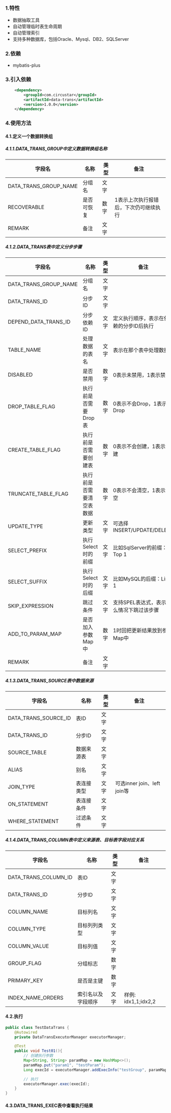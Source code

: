 ### 1.特性
* 数据抽取工具
* 自动管理临时表生命周期
* 自动管理索引
* 支持多种数据库，包括Oracle、Mysql、DB2、SQLServer

### 2.依赖
* mybatis-plus

### 3.引入依赖
```xml
    <dependency>
        <groupId>com.circustar</groupId>
        <artifactId>data-trans</artifactId>
        <version>1.0.0</version>
    </dependency>
```

### 4.使用方法
#### 4.1.定义一个数据转换组
##### 4.1.1.DATA_TRANS_GROUP中定义数据转换组名称
|  字段名   | 名称  | 类型  | 备注  |
|  ----  | ----  | ----  | ----  |
| DATA_TRANS_GROUP_NAME  | 分组名 | 文字 |  |
| RECOVERABLE  | 是否可恢复 | 数字 | 1表示上次执行报错后，下次仍可继续执行 |
| REMARK  | 备注 | 文字 |  |

##### 4.1.2.DATA_TRANS表中定义分步步骤
|  字段名   | 名称  | 类型  | 备注  |
|  ----  | ----  | ----  | ----  |
| DATA_TRANS_GROUP_NAME  | 分组名 | 文字 |  |
| DATA_TRANS_ID  | 分步ID | 文字 |  |
| DEPEND_DATA_TRANS_ID  | 分步依赖ID | 文字 | 定义执行顺序，表示在依赖的分步ID后执行 |
| TABLE_NAME  | 处理数据的表名 | 文字 | 表示在那个表中处理数据 |
| DISABLED  | 是否禁用 | 数字 | 0表示未禁用，1表示禁用 |
| DROP_TABLE_FLAG  | 执行前是否需要Drop表 | 数字 | 0表示不会Drop，1表示Drop |
| CREATE_TABLE_FLAG  | 执行前是否需要创建表 | 数字 | 0表示不会创建，1表示创建 |
| TRUNCATE_TABLE_FLAG  | 执行前是否需要清空表数据 | 数字 | 0表示不会清空，1表示清空 |
| UPDATE_TYPE  | 更新类型 | 文字 | 可选择INSERT/UPDATE/DELETE |
| SELECT_PREFIX  | 执行Select时的前缀 | 文字 | 比如SqlServer的前缀：Top 1 |
| SELECT_SUFFIX  | 执行Select时的后缀 | 文字 | 比如MySQL的后缀：Limit 1 |
| SKIP_EXPRESSION  | 跳过条件 | 文字 | 支持SPEL表达式，表示什么情况下跳过该步骤 |
| ADD_TO_PARAM_MAP  | 是否加入参数Map中 | 数字 | 1时回把更新结果放到参数Map中 |
| REMARK  | 备注 | 文字 |  |

##### 4.1.3.DATA_TRANS_SOURCE表中数据来源
|  字段名   | 名称  | 类型  | 备注  |
|  ----  | ----  | ----  | ----  |
| DATA_TRANS_SOURCE_ID  | 表ID | 文字 |  |
| DATA_TRANS_ID  | 分步ID | 文字 |  |
| SOURCE_TABLE  | 数据来源表 | 文字 |  |
| ALIAS  | 别名 | 文字 |  |
| JOIN_TYPE  | 表连接类型 | 文字 | 可选inner join、left join等|
| ON_STATEMENT  | 表连接条件 | 文字 |  |
| WHERE_STATEMENT  | 过滤条件 | 文字 |  |

##### 4.1.4.DATA_TRANS_COLUMN表中定义来源表、目标表字段对应关系
|  字段名   | 名称  | 类型  | 备注  |
|  ----  | ----  | ----  | ----  |
| DATA_TRANS_COLUMN_ID  | 表ID | 文字 |  |
| DATA_TRANS_ID  | 分步ID | 文字 |  |
| COLUMN_NAME  | 目标列名 | 文字 |  |
| COLUMN_TYPE  | 目标列列类型 | 文字 |  |
| COLUMN_VALUE  | 目标列值 | 文字 |  |
| GROUP_FLAG  | 分组标志 | 数字 |  |
| PRIMARY_KEY  | 是否是主键 | 数字 |  |
| INDEX_NAME_ORDERS  | 索引名以及字段顺序 | 文字 | 样例: idx1,1;idx2,2 |

#### 4.2.执行
```java
public class TestDataTrans {
    @Autowired
    private DataTransExecutorManager executorManager;

    @Test
    public void Test01(){
        // 创建执行参数
        Map<String, String> paramMap = new HashMap<>();
        paramMap.put("param1", "testParam");
        Long execId = executorManager.addExecInfo("testGroup", paramMap);

        // 执行
        executorManager.exec(execId);
    }
}
```

#### 4.3.DATA_TRANS_EXEC表中查看执行结果
